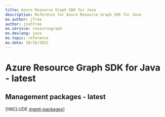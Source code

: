 ```yaml
---
title: Azure Resource Graph SDK for Java
description: Reference for Azure Resource Graph SDK for Java
ms.author: jfree
author: joshfree
ms.service: resourcegraph
ms.devlang: java
ms.topic: reference
ms.data: 10/10/2022
---
```

# Azure Resource Graph SDK for Java - latest

## Management packages - latest
[!INCLUDE [mgmt-packages](resource-graph-mgmt-index.md)]